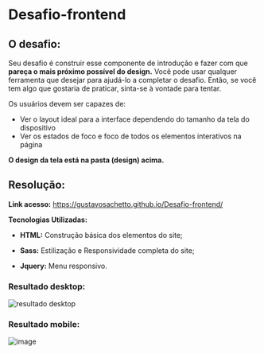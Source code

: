# Desafio-frontend

## O desafio:

Seu desafio é construir esse componente de introdução e fazer com que __pareça o mais próximo possível do design.__ Você pode usar qualquer ferramenta que desejar para ajudá-lo a completar o desafio. Então, se você tem algo que gostaria de praticar, sinta-se à vontade para tentar.

Os usuários devem ser capazes de:

* Ver o layout ideal para a interface dependendo do tamanho da tela do dispositivo
* Ver os estados de foco e foco de todos os elementos interativos na página

__O design da tela está na pasta (design) acima.__

## Resolução:

__Link acesso:__ https://gustavosachetto.github.io/Desafio-frontend/

__Tecnologias Utilizadas:__

* __HTML:__ Construção básica dos elementos do site;

* __Sass:__ Estilização e Responsividade completa do site;

* __Jquery:__ Menu responsivo.

### Resultado desktop:
![resultado desktop](https://github.com/GustavoSachetto/Desafio-frontend/assets/136517074/053d9920-dbfd-4307-ad18-cd1ea3b52069)

### Resultado mobile:
![image](https://github.com/GustavoSachetto/Desafio-frontend/assets/136517074/46c62ad8-9614-42f0-ba0d-584fc3ffdc37)

